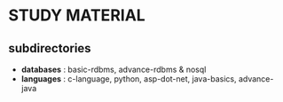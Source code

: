 # STUDY MATERIAL

## subdirectories
- **databases** : basic-rdbms, advance-rdbms & nosql
- **languages** : c-language, python, asp-dot-net, java-basics, advance-java